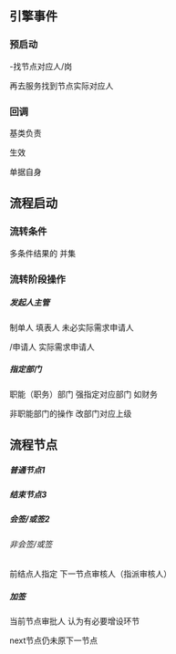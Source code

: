 ## 引擎事件

### 预启动	

-找节点对应人/岗	

再去服务找到节点实际对应人



### 回调

基类负责	

生效

单据自身



## 流程启动

### 流转条件

多条件结果的	并集





### 流转阶段操作

##### 发起人主管	

制单人	填表人 未必实际需求申请人

/申请人	实际需求申请人





##### 指定部门

职能（职务）部门	强指定对应部门		如财务

非职能部门的操作	改部门对应上级



## 流程节点	

##### 普通节点1

##### 结束节点3

##### 会签/或签2

###### 非会签/或签 	

前结点人指定	下一节点审核人（指派审核人）

##### 加签

当前节点审批人 认为有必要增设环节

next节点仍未原下一节点







